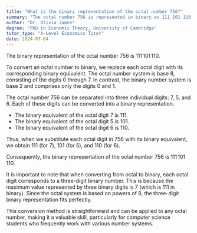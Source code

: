 ```yaml
---
title: "What is the binary representation of the octal number 756?"
summary: "The octal number 756 is represented in binary as 111 101 110."
author: "Dr. Olivia James"
degree: "PhD in Economic Theory, University of Cambridge"
tutor_type: "A-Level Economics Tutor"
date: 2024-07-04
---
```


The binary representation of the octal number $756$ is $111\,101\,110$.

To convert an octal number to binary, we replace each octal digit with its corresponding binary equivalent. The octal number system is base $8$, consisting of the digits $0$ through $7$. In contrast, the binary number system is base $2$ and comprises only the digits $0$ and $1$.

The octal number $756$ can be separated into three individual digits: $7$, $5$, and $6$. Each of these digits can be converted into a binary representation.

- The binary equivalent of the octal digit $7$ is $111$.
- The binary equivalent of the octal digit $5$ is $101$.
- The binary equivalent of the octal digit $6$ is $110$.

Thus, when we substitute each octal digit in $756$ with its binary equivalent, we obtain $111$ (for $7$), $101$ (for $5$), and $110$ (for $6$).

Consequently, the binary representation of the octal number $756$ is $111\,101\,110$.

It is important to note that when converting from octal to binary, each octal digit corresponds to a three-digit binary number. This is because the maximum value represented by three binary digits is $7$ (which is $111$ in binary). Since the octal system is based on powers of $8$, the three-digit binary representation fits perfectly.

This conversion method is straightforward and can be applied to any octal number, making it a valuable skill, particularly for computer science students who frequently work with various number systems.
    